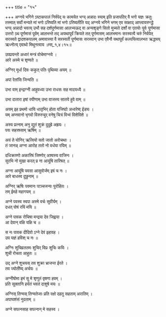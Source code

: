 +++
title = "१५"

+++
अग्नये भगिने ऽष्टाकपालं निर्वपेद् यः कामयेत भग्य् अन्नादः स्याम् इति प्रजापतिर् वै भगो यज्ञः क्रतुः तस्मात् सर्वो मन्यते मां भगो ऽरिष्यति मां भगो ऽरिष्यतीति यद् अग्नये भगिने भगम् एव साक्षाद् आप्त्वावरुन्द्धे भग्य् अन्नादो भवत्य् उभौ सह दर्शपूर्णमासा आलभ्यऊद् वा अन्यशृङ्गे सितो मुच्यते दर्शो वा एतयोः पूर्वः पूर्णमासा उत्तरो ऽथ पूर्णमासं पूर्वम् आलभन्ते तद् अयथापूर्वं क्रियते तत् पूर्णमासम् आलभमानः सरस्वत्यै चरुं निर्वपेत् सरस्वते द्वादशकपालम् अमावास्या वै सरस्वती पूर्णमासः सरस्वान् उभा एवैनौ यथापूर्वं कल्पयित्वालभत ऋद्ध्यय् ऋध्नोत्य् एवाथो मिथुनत्वाय ॥म्स्_१,४।१५॥  
    
उपप्रयन्तो अध्वरं मन्त्रं वोचेमाग्नये ।  
आरे अस्मे च शृण्वते ॥  
    
अग्निर् मूर्धा दिवः ककुत् पतिः पृथिव्या अयम् ॥  
    
अपां रेतांसि जिन्वति ॥  
    
उभा वाम् इन्द्राग्नी आहुवध्या उभा राधसः सह मादयध्यै ॥  
    
उभा दातारा इषां रयीणाम् उभा वाजस्य सातये हुवे वाम् ॥  
    
अयम् इह प्रथमो धायि धातृभिर् होता यजिष्ठो अध्वरेष्व् ईड्यः ।  
यम् अप्नवानो भृगवो विरुरुचुर् वनेषु चित्रं विभ्वं विशेविशे ॥  
    
अस्य प्रत्नाम् अनु द्युतं शुक्रं दुदुह्रे अह्रयः ।  
पयः सहस्रसाम् ऋषिम् ॥  
    
अयं ते योनिर् ऋत्वियो यतो जातो अरोचथाः ।  
तं जानन्न् अग्ना आरोह ततो नो वर्धया रयिम् ॥  
    
दधिक्राव्णो अकारिषं जिष्णोर् अश्वस्य वाजिनः ।  
सुरभि नो मुखा करत् प्र ना आयूंषि तारिषत् ॥  
    
अग्ना आयूंषि पवसा आसुवोर्जम् इषं च नः ।  
आरे बाधस्व दुछुनाम् ॥  
    
अग्निर् ऋषिः पवमानः पाञ्चजन्यः पुरोहितः ।  
तम् ईमहे महागयम् ॥  
    
अग्ने पवस्व स्वपा अस्मे वर्चः सुवीर्यम् ।  
दधत् पोषं रयिं मयि ॥  
    
अग्ने पावक रोचिषा मन्द्रया देव जिह्वया ।  
आ देवान् वक्षि यक्षि च ॥  
    
स नः पावक दीदिवो ऽग्ने देवं इहावह ।  
उप यज्ञं हविश् च नः ॥  
    
अग्निः शुचिव्रततमः शुचिर् विप्रः शुचिः कविः ।  
शुची रोचता आहुतः ॥  
    
  
उद् अग्ने शुचयस् तव शुक्रा भ्राजन्त ईरते ।  
तव ज्योतींष्य् अर्चयः ॥  
    
अग्नीषोमा इमं सु मे शृणुतं वृषणा हवम् ।  
प्रति सूक्तानि हर्यतं भवतं दाशुषे मयः ॥  
    
अग्निस् तिग्मस् तिग्मतेजाः प्रति रक्षो दहतु सहताम् अरातिम् ।  
अपाघशंसं नुदताम् ॥  
    
अग्ने सपत्नसाह सपत्नान् मे सहस्व ।  